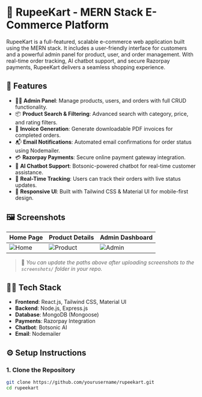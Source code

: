 # 🛒 RupeeKart - MERN Stack E-Commerce Platform

RupeeKart is a full-featured, scalable e-commerce web application built using the MERN stack. It includes a user-friendly interface for customers and a powerful admin panel for product, user, and order management. With real-time order tracking, AI chatbot support, and secure Razorpay payments, RupeeKart delivers a seamless shopping experience.

## 🚀 Features

- 🧑‍💼 **Admin Panel**: Manage products, users, and orders with full CRUD functionality.
- 📦 **Product Search & Filtering**: Advanced search with category, price, and rating filters.
- 🧾 **Invoice Generation**: Generate downloadable PDF invoices for completed orders.
- 📬 **Email Notifications**: Automated email confirmations for order status using Nodemailer.
- 💳 **Razorpay Payments**: Secure online payment gateway integration.
- 🧠 **AI Chatbot Support**: Botsonic-powered chatbot for real-time customer assistance.
- 🚚 **Real-Time Tracking**: Users can track their orders with live status updates.
- 📱 **Responsive UI**: Built with Tailwind CSS & Material UI for mobile-first design.

## 🖼️ Screenshots

| Home Page | Product Details | Admin Dashboard |
|----------|------------------|------------------|
| ![Home](screenshots/home.png) | ![Product](screenshots/product.png) | ![Admin](screenshots/admin.png) |

> 📸 _You can update the paths above after uploading screenshots to the `screenshots/` folder in your repo._

## 🧑‍💻 Tech Stack

- **Frontend**: React.js, Tailwind CSS, Material UI
- **Backend**: Node.js, Express.js
- **Database**: MongoDB (Mongoose)
- **Payments**: Razorpay Integration
- **Chatbot**: Botsonic AI
- **Email**: Nodemailer

## ⚙️ Setup Instructions

### 1. Clone the Repository

```bash
git clone https://github.com/yourusername/rupeekart.git
cd rupeekart
